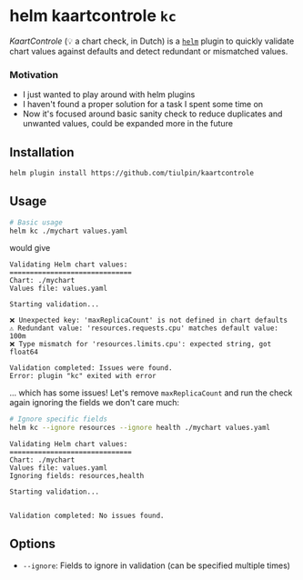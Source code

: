 # helm kaartcontrole `kc`

_KaartControle_ (💡 a chart check, in Dutch) is a [`helm`](https://helm.sh) plugin to quickly validate chart values against defaults and detect redundant or mismatched values.

### Motivation

- I just wanted to play around with helm plugins
- I haven't found a proper solution for a task I spent some time on
- Now it's focused around basic sanity check to reduce duplicates and unwanted values, could be expanded more in the future

## Installation

```bash
helm plugin install https://github.com/tiulpin/kaartcontrole
```

## Usage

```bash
# Basic usage
helm kc ./mychart values.yaml
```

would give

```text
Validating Helm chart values:
==============================
Chart: ./mychart
Values file: values.yaml

Starting validation...

❌ Unexpected key: 'maxReplicaCount' is not defined in chart defaults
⚠️ Redundant value: 'resources.requests.cpu' matches default value: 100m
❌ Type mismatch for 'resources.limits.cpu': expected string, got float64

Validation completed: Issues were found.
Error: plugin "kc" exited with error
```

... which has some issues! Let's remove `maxReplicaCount` and run the check again ignoring the fields we don't care much:

```bash
# Ignore specific fields
helm kc --ignore resources --ignore health ./mychart values.yaml
```

```text
Validating Helm chart values:
==============================
Chart: ./mychart
Values file: values.yaml
Ignoring fields: resources,health

Starting validation...


Validation completed: No issues found.
```

## Options

* `--ignore`: Fields to ignore in validation (can be specified multiple times)
